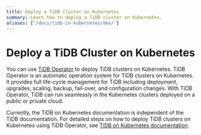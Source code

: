 ```yaml
---
title: Deploy a TiDB Cluster on Kubernetes
summary: Learn how to deploy a TiDB cluster on Kubernetes.
aliases: ['/docs/tidb-in-kubernetes/dev/']
---
```


# Deploy a TiDB Cluster on Kubernetes

You can use [TiDB Operator](https://github.com/pingcap/tidb-operator) to deploy TiDB clusters on Kubernetes. TiDB Operator is an automatic operation system for TiDB clusters on Kubernetes. It provides full life-cycle management for TiDB including deployment, upgrades, scaling, backup, fail-over, and configuration changes. With TiDB Operator, TiDB can run seamlessly in the Kubernetes clusters deployed on a public or private cloud.

Currently, the TiDB on Kubernetes documentation is independent of the TiDB documentation. For detailed steps on how to deploy TiDB clusters on Kubernetes using TiDB Operator, see [TiDB on Kubernetes documentation](https://docs.pingcap.com/tidb-in-kubernetes/stable/).
